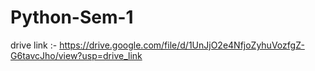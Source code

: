 # Python-Sem-1
drive link :- https://drive.google.com/file/d/1UnJjO2e4NfjoZyhuVozfgZ-G6tavcJho/view?usp=drive_link
